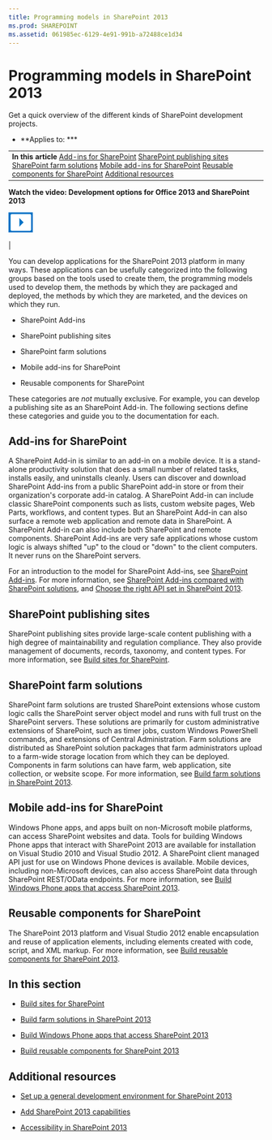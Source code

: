 ```yaml
---
title: Programming models in SharePoint 2013
ms.prod: SHAREPOINT
ms.assetid: 061985ec-6129-4e91-991b-a72488ce1d34
---
```




# Programming models in SharePoint 2013
Get a quick overview of the different kinds of SharePoint development projects.
 * **Applies to: *** 
  
    
    


|||
|:-----|:-----|
|**In this article**          [Add-ins for SharePoint](#Apps)           [SharePoint publishing sites](#ECM)           [SharePoint farm solutions](#Solutions)           [Mobile add-ins for SharePoint](#Mobile)           [Reusable components for SharePoint](#Reuse)           [Additional resources](#SP15devinSP_addlresources)|
**Watch the video: Development options for Office 2013 and SharePoint 2013**

  
    
    

  
    
    
![Videos](images/mod_icon_video.png)
  
    
    

  
    
    

  
    
    
|
   

You can develop applications for the SharePoint 2013 platform in many ways. These applications can be usefully categorized into the following groups based on the tools used to create them, the programming models used to develop them, the methods by which they are packaged and deployed, the methods by which they are marketed, and the devices on which they run.
  
    
    


- SharePoint Add-ins
    
  
- SharePoint publishing sites
    
  
- SharePoint farm solutions
    
  
- Mobile add-ins for SharePoint
    
  
- Reusable components for SharePoint
    
  
These categories are  *not*  mutually exclusive. For example, you can develop a publishing site as an SharePoint Add-in. The following sections define these categories and guide you to the documentation for each.
## Add-ins for SharePoint
<a name="Apps"> </a>

A SharePoint Add-in is similar to an add-in on a mobile device. It is a stand-alone productivity solution that does a small number of related tasks, installs easily, and uninstalls cleanly. Users can discover and download SharePoint Add-ins from a public SharePoint add-in store or from their organization's corporate add-in catalog. A SharePoint Add-in can include classic SharePoint components such as lists, custom website pages, Web Parts, workflows, and content types. But an SharePoint Add-in can also surface a remote web application and remote data in SharePoint. A SharePoint Add-in can also include both SharePoint and remote components. SharePoint Add-ins are very safe applications whose custom logic is always shifted "up" to the cloud or "down" to the client computers. It never runs on the SharePoint servers.
  
    
    
For an introduction to the model for SharePoint Add-ins, see  [SharePoint Add-ins](http://msdn.microsoft.com/library/cd1eda9e-8e54-4223-93a9-a6ea0d18df70%28Office.15%29.aspx). For more information, see  [SharePoint Add-ins compared with SharePoint solutions](sharepoint-add-ins-compared-with-sharepoint-solutions.md), and  [Choose the right API set in SharePoint 2013](choose-the-right-api-set-in-sharepoint-2013.md).
  
    
    

## SharePoint publishing sites
<a name="ECM"> </a>

SharePoint publishing sites provide large-scale content publishing with a high degree of maintainability and regulation compliance. They also provide management of documents, records, taxonomy, and content types. For more information, see  [Build sites for SharePoint](build-sites-for-sharepoint.md).
  
    
    

## SharePoint farm solutions
<a name="Solutions"> </a>

SharePoint farm solutions are trusted SharePoint extensions whose custom logic calls the SharePoint server object model and runs with full trust on the SharePoint servers. These solutions are primarily for custom administrative extensions of SharePoint, such as timer jobs, custom Windows PowerShell commands, and extensions of Central Administration. Farm solutions are distributed as SharePoint solution packages that farm administrators upload to a farm-wide storage location from which they can be deployed. Components in farm solutions can have farm, web application, site collection, or website scope. For more information, see  [Build farm solutions in SharePoint 2013](build-farm-solutions-in-sharepoint-2013.md).
  
    
    

## Mobile add-ins for SharePoint
<a name="Mobile"> </a>

Windows Phone apps, and apps built on non-Microsoft mobile platforms, can access SharePoint websites and data. Tools for building Windows Phone apps that interact with SharePoint 2013 are available for installation on Visual Studio 2010 and Visual Studio 2012. A SharePoint client managed API just for use on Windows Phone devices is available. Mobile devices, including non-Microsoft devices, can also access SharePoint data through SharePoint REST/OData endpoints. For more information, see  [Build Windows Phone apps that access SharePoint 2013](build-windows-phone-apps-that-access-sharepoint-2013.md).
  
    
    

## Reusable components for SharePoint
<a name="Reuse"> </a>

The SharePoint 2013 platform and Visual Studio 2012 enable encapsulation and reuse of application elements, including elements created with code, script, and XML markup. For more information, see  [Build reusable components for SharePoint 2013](build-reusable-components-for-sharepoint-2013.md).
  
    
    

## In this section
<a name="Reuse"> </a>


-  [Build sites for SharePoint](build-sites-for-sharepoint.md)
    
  
-  [Build farm solutions in SharePoint 2013](build-farm-solutions-in-sharepoint-2013.md)
    
  
-  [Build Windows Phone apps that access SharePoint 2013](build-windows-phone-apps-that-access-sharepoint-2013.md)
    
  
-  [Build reusable components for SharePoint 2013](build-reusable-components-for-sharepoint-2013.md)
    
  

## Additional resources
<a name="SP15devinSP_addlresources"> </a>


-  [Set up a general development environment for SharePoint 2013](set-up-a-general-development-environment-for-sharepoint-2013.md)
    
  
-  [Add SharePoint 2013 capabilities](add-sharepoint-2013-capabilities.md)
    
  
-  [Accessibility in SharePoint 2013](accessibility-in-sharepoint-2013.md)
    
  
